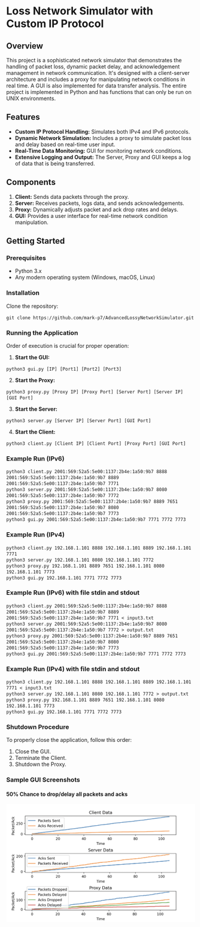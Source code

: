 # Loss Network Simulator with Custom IP Protocol

## Overview
This project is a sophisticated network simulator that demonstrates the handling of packet loss, dynamic packet delay, and acknowledgement management in network communication. It's designed with a client-server architecture and includes a proxy for manipulating network conditions in real time. A GUI is also implemented for data transfer analysis. The entire project is implemented in Python and has functions that can only be run on UNIX environments.

## Features
- **Custom IP Protocol Handling:** Simulates both IPv4 and IPv6 protocols.
- **Dynamic Network Simulation:** Includes a proxy to simulate packet loss and delay based on real-time user input.
- **Real-Time Data Monitoring:** GUI for monitoring network conditions.
- **Extensive Logging and Output:** The Server, Proxy and GUI keeps a log of data that is being transferred.

## Components
1. **Client:** Sends data packets through the proxy.
2. **Server:** Receives packets, logs data, and sends acknowledgements.
3. **Proxy:** Dynamically adjusts packet and ack drop rates and delays.
4. **GUI:** Provides a user interface for real-time network condition manipulation.

## Getting Started
### Prerequisites
- Python 3.x
- Any modern operating system (Windows, macOS, Linux)

### Installation
Clone the repository:
<br/>
```
git clone https://github.com/mark-p7/AdvancedLossyNetworkSimulator.git
```

### Running the Application
Order of execution is crucial for proper operation:
1. **Start the GUI:**

```
python3 gui.py [IP] [Port1] [Port2] [Port3]
```

2. **Start the Proxy:**

```
python3 proxy.py [Proxy IP] [Proxy Port] [Server Port] [Server IP] [GUI Port]
```

3. **Start the Server:**

```
python3 server.py [Server IP] [Server Port] [GUI Port]
```

4. **Start the Client:**

```
python3 client.py [Client IP] [Client Port] [Proxy Port] [GUI Port]
```

### Example Run (IPv6)

```
python3 client.py 2001:569:52a5:5e00:1137:2b4e:1a50:9b7 8888 2001:569:52a5:5e00:1137:2b4e:1a50:9b7 8889 2001:569:52a5:5e00:1137:2b4e:1a50:9b7 7771
python3 server.py 2001:569:52a5:5e00:1137:2b4e:1a50:9b7 8080 2001:569:52a5:5e00:1137:2b4e:1a50:9b7 7772
python3 proxy.py 2001:569:52a5:5e00:1137:2b4e:1a50:9b7 8889 7651 2001:569:52a5:5e00:1137:2b4e:1a50:9b7 8080 2001:569:52a5:5e00:1137:2b4e:1a50:9b7 7773
python3 gui.py 2001:569:52a5:5e00:1137:2b4e:1a50:9b7 7771 7772 7773
```

### Example Run (IPv4)


```
python3 client.py 192.168.1.101 8888 192.168.1.101 8889 192.168.1.101 7771
python3 server.py 192.168.1.101 8080 192.168.1.101 7772
python3 proxy.py 192.168.1.101 8889 7651 192.168.1.101 8080 192.168.1.101 7773
python3 gui.py 192.168.1.101 7771 7772 7773
```

### Example Run (IPv6) with file stdin and stdout

```
python3 client.py 2001:569:52a5:5e00:1137:2b4e:1a50:9b7 8888 2001:569:52a5:5e00:1137:2b4e:1a50:9b7 8889 2001:569:52a5:5e00:1137:2b4e:1a50:9b7 7771 < input3.txt
python3 server.py 2001:569:52a5:5e00:1137:2b4e:1a50:9b7 8080 2001:569:52a5:5e00:1137:2b4e:1a50:9b7 7772 > output.txt
python3 proxy.py 2001:569:52a5:5e00:1137:2b4e:1a50:9b7 8889 7651 2001:569:52a5:5e00:1137:2b4e:1a50:9b7 8080 2001:569:52a5:5e00:1137:2b4e:1a50:9b7 7773
python3 gui.py 2001:569:52a5:5e00:1137:2b4e:1a50:9b7 7771 7772 7773
```

### Example Run (IPv4) with file stdin and stdout

```
python3 client.py 192.168.1.101 8888 192.168.1.101 8889 192.168.1.101 7771 < input3.txt
python3 server.py 192.168.1.101 8080 192.168.1.101 7772 > output.txt
python3 proxy.py 192.168.1.101 8889 7651 192.168.1.101 8080 192.168.1.101 7773
python3 gui.py 192.168.1.101 7771 7772 7773
```

### Shutdown Procedure
To properly close the application, follow this order:

1. Close the GUI.
2. Terminate the Client.
3. Shutdown the Proxy.

### Sample GUI Screenshots

#### 50% Chance to drop/delay all packets and acks
![Alt text](sample-screenshots/50All.png)